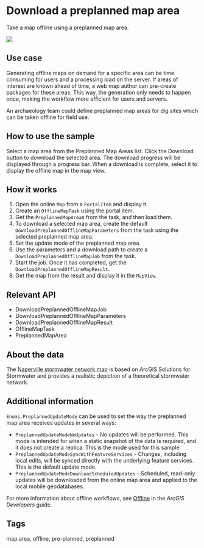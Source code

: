 # Download a preplanned map area

Take a map offline using a preplanned map area.

![](screenshot.png)

## Use case

Generating offline maps on demand for a specific area can be time consuming for users and a processing load on the server. If areas of interest are known ahead of time, a web map author can pre-create packages for these areas. This way, the generation only needs to happen once, making the workflow more efficient for users and servers.

An archaeology team could define preplanned map areas for dig sites which can be taken offline for field use.

## How to use the sample

Select a map area from the Preplanned Map Areas list. Click the Download button to download the selected area. The download progress will be displayed through a progress bar. When a download is complete, select it to display the offline map in the map view.

## How it works

1. Open the online `Map` from a `PortalItem` and display it.
2. Create an `OfflineMapTask` using the portal item.
3. Get the `PreplannedMapArea`s from the task, and then load them.
4. To download a selected map area, create the default `DownloadPreplannedOfflineMapParameters` from the task using the selected preplanned map area.
5. Set the update mode of the preplanned map area.
6. Use the parameters and a download path to create a `DownloadPreplannedOfflineMapJob` from the task.
7. Start the job. Once it has completed, get the  `DownloadPreplannedOfflineMapResult`.
8. Get the map from the result and display it in the `MapView`.

## Relevant API

* DownloadPreplannedOfflineMapJob
* DownloadPreplannedOfflineMapParameters
* DownloadPreplannedOfflineMapResult
* OfflineMapTask
* PreplannedMapArea

## About the data

The [Naperville stormwater network map](https://arcgisruntime.maps.arcgis.com/home/item.html?id=acc027394bc84c2fb04d1ed317aac674) is based on ArcGIS Solutions for Stormwater and provides a realistic depiction of a theoretical stormwater network.

## Additional information

`Enums.PreplannedUpdateMode` can be used to set the way the preplanned map area receives updates in several ways:

* `PreplannedUpdateModeNoUpdates` - No updates will be performed. This mode is intended for when a static snapshot of the data is required, and it does not create a replica. This is the mode used for this sample.
* `PreplannedUpdateModeSyncWithFeatureServices` - Changes, including local edits, will be synced directly with the underlying feature services. This is the default update mode.
* `PreplannedUpdateModeDownloadScheduledUpdates` - Scheduled, read-only updates will be downloaded from the online map area and applied to the local mobile geodatabases.

For more information about offline workflows, see [Offline](https://developers.arcgis.com/documentation/mapping-apis-and-location-services/offline/) in the *ArcGIS Developers* guide.

## Tags

map area, offline, pre-planned, preplanned
